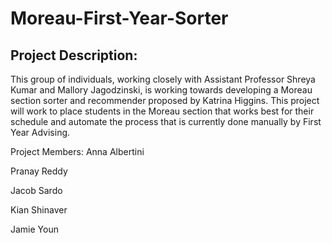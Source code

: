 # Moreau-First-Year-Sorter

## Project Description:
This group of individuals, working closely with Assistant Professor Shreya Kumar and Mallory Jagodzinski, is working towards developing a Moreau section sorter and recommender proposed by Katrina Higgins. This project will work to place students in the Moreau section that works best for their schedule and automate the process that is currently done manually by First Year Advising.

Project Members:
Anna Albertini

Pranay Reddy

Jacob Sardo

Kian Shinaver

Jamie Youn
